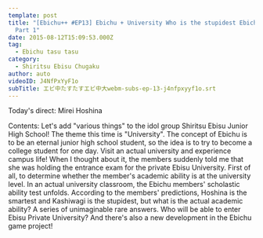 ```yaml
---
template: post
title: "[Ebichu++ #EP13] Ebichu + University Who is the stupidest Ebichu idiot!?
  Part 1"
date: 2015-08-12T15:09:53.000Z
tag:
  - Ebichu tasu tasu
category:
  - Shiritsu Ebisu Chugaku
author: auto
videoID: J4NfPxYyF1o
subTitle: エビ中たすたすエビ中大webm-subs-ep-13-j4nfpxyyf1o.srt
---
```

Today's direct: Mirei Hoshina

Contents: Let's add "various things" to the idol group Shiritsu Ebisu Junior High School! The theme this time is "University". The concept of Ebichu is to be an eternal junior high school student, so the idea is to try to become a college student for one day. Visit an actual university and experience campus life! When I thought about it, the members suddenly told me that she was holding the entrance exam for the private Ebisu University. First of all, to determine whether the member's academic ability is at the university level. In an actual university classroom, the Ebichu members' scholastic ability test unfolds. According to the members' predictions, Hoshina is the smartest and Kashiwagi is the stupidest, but what is the actual academic ability? A series of unimaginable rare answers. Who will be able to enter Ebisu Private University? And there's also a new development in the Ebichu game project!
